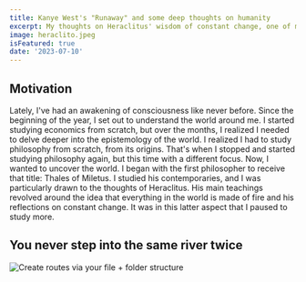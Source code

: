 ```yaml
---
title: Kanye West's "Runaway" and some deep thoughts on humanity
excerpt: My thoughts on Heraclitus' wisdom of constant change, one of my favorite pre-Socratic philosophers.
image: heraclito.jpeg
isFeatured: true
date: '2023-07-10'
---
```


## Motivation

Lately, I've had an awakening of consciousness like never before. Since the beginning of the year, I set out to understand the world around me. I started studying economics from scratch, but over the months, I realized I needed to delve deeper into the epistemology of the world. I realized I had to study philosophy from scratch, from its origins. That's when I stopped and started studying philosophy again, but this time with a different focus. Now, I wanted to uncover the world. I began with the first philosopher to receive that title: Thales of Miletus. I studied his contemporaries, and I was particularly drawn to the thoughts of Heraclitus. His main teachings revolved around the idea that everything in the world is made of fire and his reflections on constant change. It was in this latter aspect that I paused to study more.

## You never step into the same river twice




![Create routes via your file + folder structure](argentina7.jpeg)

